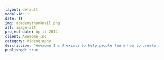```yaml
---
layout: default
modal-id: 1
date: {}
img: academythumbnail.png
alt: image-alt
project-date: April 2014
client: Awesome Inc
category: Videography
description: "Awesome Inc U exists to help people learn how to create software. Our classes are attended by students, independent entrepreneurs, and corporate teams. It’s never too early or too late to learn to code. You don’t need to be a genius to learn to code, you just need to be determined."
published: true
---
```



